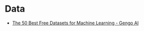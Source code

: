 # Data

* [The 50 Best Free Datasets for Machine Learning - Gengo AI](https://gengo.ai/articles/the-50-best-free-datasets-for-machine-learning/)

